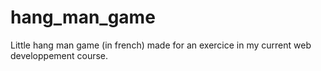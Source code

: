 # hang_man_game
Little hang man game (in french) made for an exercice in my current web developpement course.
